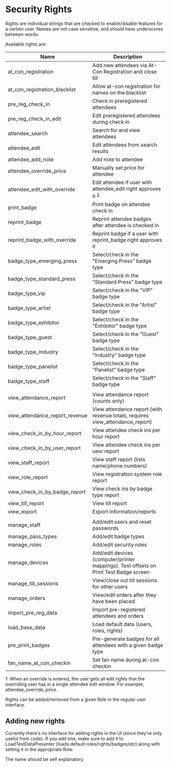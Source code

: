 Security Rights
===============

Rights are individual strings that are checked to enable/disable features for a certain user. Names are not case 
sensitive, and should have underscores between words.

Available rights are:

| Name                          | Description                                                     |
|-------------------------------|-----------------------------------------------------------------|
| at_con_registration           | Add new attendees via At-Con Registration and close till        |
| at_con_registration_blacklist | Allow at-con registration for names on the blacklist            |
| pre_reg_check_in              | Check in preregistered attendees                                |
| pre_reg_check_in_edit         | Edit preregistered attendees during check in                    |
| attendee_search               | Search for and view attendees                                   |
| attendee_edit                 | Edit attendees from search results                              |
| attendee_add_note             | Add note to attendee                                            |
| attendee_override_price       | Manually set price for attendee                                 |
| attendee_edit_with_override   | Edit attendee if user with attendee_edit right approves it <sup>[1](#footnote1)</sup>|
| print_badge                   | Print badge on attendee check in                                |
| reprint_badge                 | Reprint attendee badges after attendee is checked in            |
| reprint_badge_with_override   | Reprint badge if a user with reprint_badge right approves it    |
| badge_type_emerging_press     | Select/check in the \"Emerging Press\" badge type               |
| badge_type_standard_press     | Select/check in the \"Standard Press\" badge type               |
| badge_type_vip                | Select/check in the \"VIP\" badge type                          |
| badge_type_artist             | Select/check in the \"Artist\" badge type                       |
| badge_type_exhibitor          | Select/check in the \"Exhibitor\" badge type                    |
| badge_type_guest              | Select/check in the \"Guest\" badge type                        |
| badge_type_industry           | Select/check in the \"Industry\" badge type                     |
| badge_type_panelist           | Select/check in the \"Panelist\" badge type                     |
| badge_type_staff              | Select/check in the \"Staff\" badge type
|                               |                                                                 |
| view_attendance_report        | View attendance report (counts only)                            |
| view_attendance_report_revenue| View attendance report (with revenue totals, requires view_attendance_report)  |
| view_check_in_by_hour_report  | View attendee check ins per hour report                         |
| view_check_in_by_user_report  | View attendee check ins per uesr report                         |
| view_staff_report             | View staff report (lists name/phone numbers)                    |
| view_role_report              | View registration system role report                            |
| view_check_in_by_badge_report | View check ins by badge type report                             |
| view_till_report              | View till report                                                |
| view_export                   | Export information/reports                                      |
|                               |                                                                 |
| manage_staff                  | Add/edit users and reset passwords                              |
| manage_pass_types             | Add/edit badge types                                            |
| manage_roles                  | Add/edit security roles                                         |
| manage_devices                | Add/edit devices (computer/printer mappings). Test offsets on Print Test Badge screen |                                         
| manage_till_sessions          | View/close out till sessions for other users                    |
| manage_orders                 | View/edit orders after they have been placed                    |                                                |
| import_pre_reg_data           | Import pre-registered attendees and orders                      |
| load_base_data                | Load default data (users, roles, rights)                        |
| pre_print_badges              | Pre-generate badges for all attendees with a given badge type   |
| fan_name_at_con_checkin       | Set fan name during at-con checkin                              |

<a name="footnote1">1</a>: When an override is entered, the user gets all edit rights that the overriding user has in
a single attendee edit window. For example, attendee_override_price.

Rights can be added/removed from a given Role in the regular user interface.


Adding new rights
-----------------
Currently there's no interface for adding rights in the UI (since they're only useful from code).
If you add one, make sure to add it to LoadTestDataPresenter (loads default roles/rights/badges/etc) along
with setting it in the appropriate Role. 

The name should be self explanatory.
